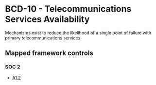 # BCD-10 - Telecommunications Services Availability
Mechanisms exist to reduce the likelihood of a single point of failure with primary telecommunications services.
## Mapped framework controls
### SOC 2
- [A1.2](../soc2/a12.md)